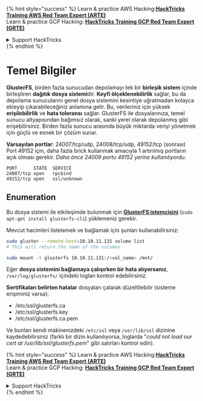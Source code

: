 {% hint style="success" %}
Learn & practice AWS Hacking:<img src="/.gitbook/assets/arte.png" alt="" data-size="line">[**HackTricks Training AWS Red Team Expert (ARTE)**](https://training.hacktricks.xyz/courses/arte)<img src="/.gitbook/assets/arte.png" alt="" data-size="line">\
Learn & practice GCP Hacking: <img src="/.gitbook/assets/grte.png" alt="" data-size="line">[**HackTricks Training GCP Red Team Expert (GRTE)**<img src="/.gitbook/assets/grte.png" alt="" data-size="line">](https://training.hacktricks.xyz/courses/grte)

<details>

<summary>Support HackTricks</summary>

* Check the [**subscription plans**](https://github.com/sponsors/carlospolop)!
* **Join the** 💬 [**Discord group**](https://discord.gg/hRep4RUj7f) or the [**telegram group**](https://t.me/peass) or **follow** us on **Twitter** 🐦 [**@hacktricks\_live**](https://twitter.com/hacktricks\_live)**.**
* **Share hacking tricks by submitting PRs to the** [**HackTricks**](https://github.com/carlospolop/hacktricks) and [**HackTricks Cloud**](https://github.com/carlospolop/hacktricks-cloud) github repos.

</details>
{% endhint %}


# Temel Bilgiler

**GlusterFS**, birden fazla sunucudan depolamayı tek bir **birleşik sistem** içinde birleştiren **dağıtık dosya sistemi**dir. **Keyfi ölçeklenebilirlik** sağlar, bu da depolama sunucularını genel dosya sistemini kesintiye uğratmadan kolayca ekleyip çıkarabileceğiniz anlamına gelir. Bu, verileriniz için yüksek **erişilebilirlik** ve **hata toleransı** sağlar. GlusterFS ile dosyalarınıza, temel sunucu altyapısından bağımsız olarak, sanki yerel olarak depolanmış gibi erişebilirsiniz. Birden fazla sunucu arasında büyük miktarda veriyi yönetmek için güçlü ve esnek bir çözüm sunar.

**Varsayılan portlar**: 24007/tcp/udp, 24008/tcp/udp, 49152/tcp (sonrası)\
Port 49152 için, daha fazla brick kullanmak amacıyla 1 artırılmış portların açık olması gerekir. _Daha önce 24009 portu 49152 yerine kullanılıyordu._
```
PORT      STATE  SERVICE
24007/tcp open   rpcbind
49152/tcp open   ssl/unknown
```
## Enumeration

Bu dosya sistemi ile etkileşimde bulunmak için [**GlusterFS istemcisini**](https://download.gluster.org/pub/gluster/glusterfs/LATEST/)  (`sudo apt-get install glusterfs-cli`) yüklemeniz gerekir.

Mevcut hacimleri listelemek ve bağlamak için şunları kullanabilirsiniz:
```bash
sudo gluster --remote-host=10.10.11.131 volume list
# This will return the name of the volumes

sudo mount -t glusterfs 10.10.11.131:/<vol_name> /mnt/
```
Eğer **dosya sistemini bağlamaya çalışırken bir hata alıyorsanız**, `/var/log/glusterfs/` içindeki logları kontrol edebilirsiniz.

**Sertifikaları belirten hatalar** dosyaları çalarak düzeltilebilir (sisteme erişiminiz varsa):

* /etc/ssl/glusterfs.ca
* /etc/ssl/glusterfs.key
* /etc/ssl/glusterfs.ca.pem

Ve bunları kendi makinenizdeki `/etc/ssl` veya `/usr/lib/ssl` dizinine kaydedebilirsiniz (farklı bir dizin kullanılıyorsa, loglarda "_could not load our cert at /usr/lib/ssl/glusterfs.pem_" gibi satırları kontrol edin).

{% hint style="success" %}
Learn & practice AWS Hacking:<img src="/.gitbook/assets/arte.png" alt="" data-size="line">[**HackTricks Training AWS Red Team Expert (ARTE)**](https://training.hacktricks.xyz/courses/arte)<img src="/.gitbook/assets/arte.png" alt="" data-size="line">\
Learn & practice GCP Hacking: <img src="/.gitbook/assets/grte.png" alt="" data-size="line">[**HackTricks Training GCP Red Team Expert (GRTE)**<img src="/.gitbook/assets/grte.png" alt="" data-size="line">](https://training.hacktricks.xyz/courses/grte)

<details>

<summary>Support HackTricks</summary>

* Check the [**subscription plans**](https://github.com/sponsors/carlospolop)!
* **Join the** 💬 [**Discord group**](https://discord.gg/hRep4RUj7f) or the [**telegram group**](https://t.me/peass) or **follow** us on **Twitter** 🐦 [**@hacktricks\_live**](https://twitter.com/hacktricks\_live)**.**
* **Share hacking tricks by submitting PRs to the** [**HackTricks**](https://github.com/carlospolop/hacktricks) and [**HackTricks Cloud**](https://github.com/carlospolop/hacktricks-cloud) github repos.

</details>
{% endhint %}
